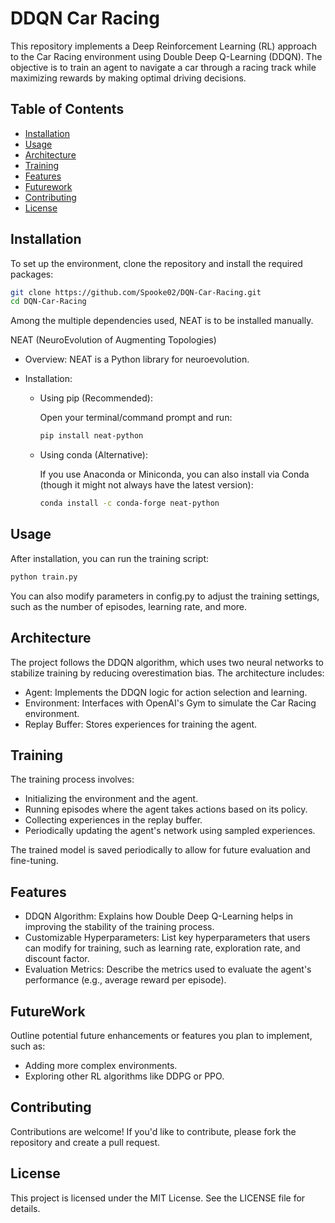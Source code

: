# DDQN Car Racing

This repository implements a Deep Reinforcement Learning (RL) approach to the Car Racing environment using Double Deep Q-Learning (DDQN). The objective is to train an agent to navigate a car through a racing track while maximizing rewards by making optimal driving decisions.

## Table of Contents

- [Installation](#installation)
- [Usage](#usage)
- [Architecture](#architecture)
- [Training](#training)
- [Features](#features)
- [Futurework](#futurework)
- [Contributing](#contributing)
- [License](#license)

## Installation

To set up the environment, clone the repository and install the required packages:

```bash
git clone https://github.com/Spooke02/DQN-Car-Racing.git
cd DQN-Car-Racing
```

Among the multiple dependencies used, NEAT is to be installed manually.

NEAT (NeuroEvolution of Augmenting Topologies)

- Overview: NEAT is a Python library for neuroevolution.
  
- Installation:
  
  - Using pip (Recommended):
    
    Open your terminal/command prompt and run:
    
    ```bash
    pip install neat-python
    ```
    
  - Using conda (Alternative):
    
    If you use Anaconda or Miniconda, you can also install via Conda (though it might not always have the latest version):
    
    ```bash
    conda install -c conda-forge neat-python
    ```

## Usage

After installation, you can run the training script:

```bash
python train.py
```

You can also modify parameters in config.py to adjust the training settings, such as the number of episodes, learning rate, and more.

## Architecture

The project follows the DDQN algorithm, which uses two neural networks to stabilize training by reducing overestimation bias. The architecture includes:

- Agent: Implements the DDQN logic for action selection and learning.
- Environment: Interfaces with OpenAI's Gym to simulate the Car Racing environment.
- Replay Buffer: Stores experiences for training the agent.

## Training

The training process involves:

- Initializing the environment and the agent.
- Running episodes where the agent takes actions based on its policy.
- Collecting experiences in the replay buffer.
- Periodically updating the agent's network using sampled experiences.

The trained model is saved periodically to allow for future evaluation and fine-tuning.

## Features

- DDQN Algorithm: Explains how Double Deep Q-Learning helps in improving the stability of the training process.
- Customizable Hyperparameters: List key hyperparameters that users can modify for training, such as learning rate, exploration rate, and discount factor.
- Evaluation Metrics: Describe the metrics used to evaluate the agent's performance (e.g., average reward per episode).

## FutureWork

Outline potential future enhancements or features you plan to implement, such as:

- Adding more complex environments.
- Exploring other RL algorithms like DDPG or PPO.

## Contributing

Contributions are welcome! If you'd like to contribute, please fork the repository and create a pull request.

## License

This project is licensed under the MIT License. See the LICENSE file for details.

